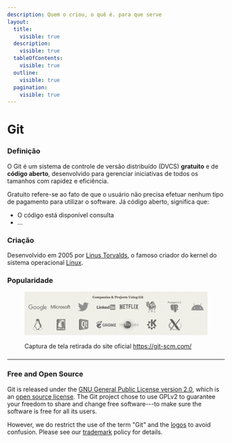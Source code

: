 ```yaml
---
description: Quem o criou, o quê é. para que serve
layout:
  title:
    visible: true
  description:
    visible: true
  tableOfContents:
    visible: true
  outline:
    visible: true
  pagination:
    visible: true
---
```


# Git

### Definição

O Git é um sistema de controle de versão distribuído (DVCS) **gratuito** e de **código aberto**, desenvolvido para gerenciar iniciativas de todos os tamanhos com rapidez e eficiência.

Gratuito refere-se ao fato de que o usuário não precisa efetuar nenhum tipo de pagamento para utilizar o software. Já código aberto, significa que:

* O código está disponível consulta
* ...



### Criação

Desenvolvido em 2005 por [Linus Torvalds](https://pt.wikipedia.org/wiki/Linus\_Torvalds), o famoso criador do kernel do sistema operacional [Linux](https://pt.wikipedia.org/wiki/Linux\_\(n%C3%BAcleo\)).



### Popularidade



<figure><img src="../../.gitbook/assets/image (10).png" alt=""><figcaption><p>Captura de tela retirada do site oficial <a href="https://git-scm.com/">https://git-scm.com/</a></p></figcaption></figure>

###

###

###

***





### Free and Open Source

Git is released under the [GNU General Public License version 2.0](https://opensource.org/licenses/GPL-2.0), which is an [open source license](https://opensource.org/docs/osd). The Git project chose to use GPLv2 to guarantee your freedom to share and change free software---to make sure the software is free for all its users.

However, we do restrict the use of the term "Git" and the [logos](https://git-scm.com/downloads/logos) to avoid confusion. Please see our [trademark](https://git-scm.com/trademark) policy for details.

